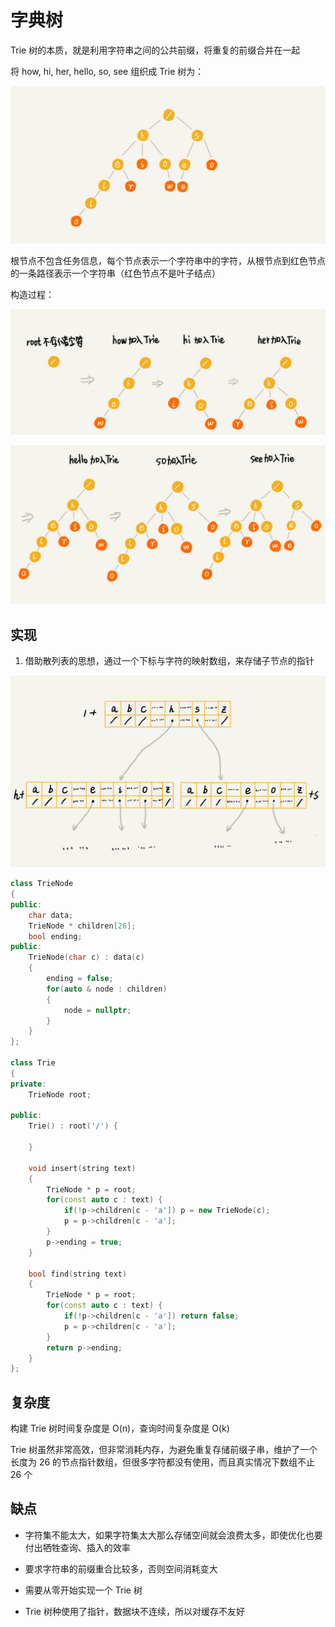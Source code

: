 # 字典树

Trie 树的本质，就是利用字符串之间的公共前缀，将重复的前缀合并在一起

将 how, hi, her, hello, so, see 组织成 Trie 树为：

![01](字典树.assets/01.jpg)

根节点不包含任务信息，每个节点表示一个字符串中的字符，从根节点到红色节点的一条路径表示一个字符串（红色节点不是叶子结点）

构造过程：

![02](字典树.assets/02.jpg)

![03](字典树.assets/03.jpg)

## 实现

1. 借助散列表的思想，通过一个下标与字符的映射数组，来存储子节点的指针

![04](字典树.assets/04.jpg)

```cpp
class TrieNode
{
public:
    char data;
    TrieNode * children[26];
    bool ending;
public:
    TrieNode(char c) : data(c)
    {
        ending = false;
        for(auto & node : children)
        {
            node = nullptr;
        }
    }
};

class Trie
{
private:
    TrieNode root;

public:
    Trie() : root('/') {

    }

    void insert(string text)
    {
        TrieNode * p = root;
        for(const auto c : text) {
            if(!p->children[c - 'a']) p = new TrieNode(c);
            p = p->children[c - 'a'];
        }
        p->ending = true;
    }

    bool find(string text)
    {
        TrieNode * p = root;
        for(const auto c : text) {
            if(!p->children[c - 'a']) return false;
            p = p->children[c - 'a'];
        }
        return p->ending;
    }
};
```

## 复杂度

构建 Trie 树时间复杂度是 O(n)，查询时间复杂度是 O(k)

Trie 树虽然非常高效，但非常消耗内存，为避免重复存储前缀子串，维护了一个长度为 26 的节点指针数组，但很多字符都没有使用，而且真实情况下数组不止 26 个

## 缺点

- 字符集不能太大，如果字符集太大那么存储空间就会浪费太多，即使优化也要付出牺牲查询、插入的效率

- 要求字符串的前缀重合比较多，否则空间消耗变大

- 需要从零开始实现一个 Trie 树

- Trie 树种使用了指针，数据块不连续，所以对缓存不友好